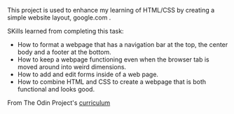 This project is used to enhance my learning of HTML/CSS by creating a simple website layout, google.com .

SKills learned from completing this task:
- How to format a webpage that has a navigation bar at the top, the center body and a footer at the bottom.
- How to keep a webpage functioning even when the browser tab is moved around into weird dimensions.
- How to add and edit forms inside of a web page.
- How to combine HTML and CSS to create a webpage that is both functional and looks good.

From The Odin Project's [curriculum](http://www.theodinproject.com/courses/web-development-101/lessons/html-css)
